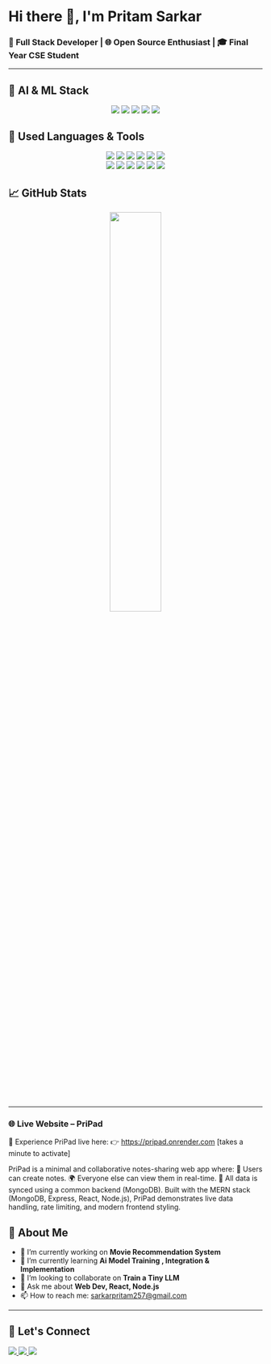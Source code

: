 # Hi there 👋, I'm Pritam Sarkar
### 🚀 Full Stack Developer | 🌐 Open Source Enthusiast | 🎓 Final Year CSE Student

---

## 🧠 AI & ML Stack
<p align="center">
  <img src="https://img.shields.io/badge/Python-3776AB?logo=python&logoColor=white&style=for-the-badge" />
  <img src="https://img.shields.io/badge/TensorFlow-FF6F00?logo=tensorflow&logoColor=white&style=for-the-badge" />
  <img src="https://img.shields.io/badge/PyTorch-EE4C2C?logo=pytorch&logoColor=white&style=for-the-badge" />
  <img src="https://img.shields.io/badge/Scikit_Learn-F7931E?logo=scikit-learn&logoColor=white&style=for-the-badge" />
  <img src="https://img.shields.io/badge/Jupyter-F37626?logo=jupyter&logoColor=white&style=for-the-badge" />
</p>


## 🧰 Used Languages & Tools

<p align="center">
  <!-- Programming Languages -->
  <img src="https://img.shields.io/badge/JavaScript-F7DF1E?logo=javascript&logoColor=black&style=for-the-badge" />
  <img src="https://img.shields.io/badge/Python-3776AB?logo=python&logoColor=white&style=for-the-badge" />
  <img src="https://img.shields.io/badge/C++-00599C?logo=c%2B%2B&logoColor=white&style=for-the-badge" />
  <img src="https://img.shields.io/badge/HTML5-E34F26?logo=html5&logoColor=white&style=for-the-badge" />
  <img src="https://img.shields.io/badge/CSS3-1572B6?logo=css3&logoColor=white&style=for-the-badge" />
  <img src="https://img.shields.io/badge/TypeScript-3178C6?logo=typescript&logoColor=white&style=for-the-badge" />

  <!-- Frameworks & Libraries -->
  <br />
  <img src="https://img.shields.io/badge/React-20232A?logo=react&logoColor=61DAFB&style=for-the-badge" />
  <img src="https://img.shields.io/badge/Node.js-339933?logo=nodedotjs&logoColor=white&style=for-the-badge" />
  <img src="https://img.shields.io/badge/Express.js-000000?logo=express&logoColor=white&style=for-the-badge" />
  <img src="https://img.shields.io/badge/MongoDB-47A248?logo=mongodb&logoColor=white&style=for-the-badge" />
  <img src="https://img.shields.io/badge/MySQL-4479A1?logo=mysql&logoColor=white&style=for-the-badge" />
  <img src="https://img.shields.io/badge/Tailwind_CSS-38B2AC?logo=tailwind-css&logoColor=white&style=for-the-badge" />
</p>


## 📈 GitHub Stats
<p align="center">
  <img src="https://github-readme-stats.vercel.app/api?username=Pritam-sarkar&show_icons=true&theme=radical" width="45%"/>
 
</p>


---

### 🌐 Live Website – PriPad
  🚀 Experience PriPad live here:
  👉 https://pripad.onrender.com [takes a minute to activate]

PriPad is a minimal and collaborative notes-sharing web app where:
  📝 Users can create notes.
  🌍 Everyone else can view them in real-time.
  📡 All data is synced using a common backend (MongoDB).
  Built with the MERN stack (MongoDB, Express, React, Node.js), PriPad demonstrates live data handling, rate limiting, and modern frontend styling.

## 📌 About Me
- 🔭 I’m currently working on **Movie Recommendation System**
- 🌱 I’m currently learning **Ai Model Training , Integration & Implementation**
- 👯 I’m looking to collaborate on **Train a Tiny LLM**
- 💬 Ask me about **Web Dev, React, Node.js**
- 📫 How to reach me: sarkarpritam257@gmail.com

---

## 📣 Let's Connect
<p>
  <a href="https://www.linkedin.com/in/yourprofile">
    <img src="https://img.shields.io/badge/-LinkedIn-0077B5?logo=linkedin&style=flat" />
  </a>
  <a href="https://twitter.com/yourprofile">
    <img src="https://img.shields.io/badge/-Twitter-1DA1F2?logo=twitter&style=flat" />
  </a>
  <a href="https://yourportfolio.com">
    <img src="https://img.shields.io/badge/-Portfolio-FF5722?logo=Firefox-Browser&style=flat" />
  </a>
</p>
